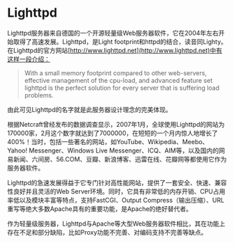 # Lighttpd

Lighttpd服务器来自德国的一个开源轻量级Web服务器软件，它在2004年左右开始取得了高速发展。Lighttpd，是Light footprint和httpd的结合，读音同Lighty。在Lighttpd的官方网站[http://www.lighttpd.net](http://www.lighttpd.net)中有这样一段介绍：

>With a small memory footprint compared to other web-servers, effective management of the cpu-load, and advanced feature set lighttpd is the perfect solution for every server that is suffering load problems.

由此可见Lighttpd的名字就是此服务器设计理念的完美体现。

根据Netcraft曾经发布的数据调查显示，2007年1月，全球使用Lighttpd的网站为170000家，2月这个数字就达到了7000000，在短短的一个月内惊人地增长了400%！当时，包括一些著名的网站，如YouTube、Wikipedia、Meebo、Yahoo! Messenger、Windows Live Messenger、ICQ、AIM等，以及国内的网易新闻、六间房、56.COM、豆瓣、新浪博客、迅雷在线、花瓣网等都使用它作为服务器软件。

Lighttpd的急速发展得益于它专门针对高性能网站，提供了一套安全、快速、兼容性良好并且灵活的Web Server环境。同时，它具有非常低的内存开销、CPU占用率低以及模块丰富等特点，支持FastCGI、Output Compress（输出压缩）、URL重写等绝大多数Apache具有的重要功能，是Apache的绝好替代者。

作为轻量级服务器，Lighttpd与Apache等大型Web服务器软件相比，其在功能上存在不足和部分缺陷，比如Proxy功能不完善、对编码支持不完善等缺点。